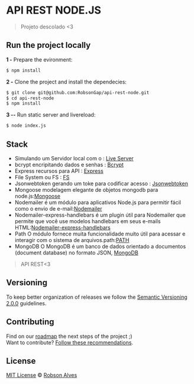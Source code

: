 # API REST NODE.JS

> Projeto descolado <3

## Run the project locally

**1 -** Prepare the evironment:
 
 ```sh
 $ npm install 
```

**2 -** Clone the project and install the dependecies:

```sh
$ git clone git@github.com:RobsonGap/api-rest-node.git
$ cd api-rest-node
$ npm install
```
**3 --** Run static server and livereload:

```sh
$ node index.js
```

## Stack

- Simulando um Servidor local com o : [Live Server](http://tapiov.net/live-server/)
- bcrypt encripitando dados e senhas : [Bcrypt](https://github.com/kelektiv/node.bcrypt.js/)
- Express recursos para API : [Express](https://expressjs.com/pt-br/)
- File System ou FS : [FS](https://nodejs.org/api/fs.html#fs_file_system)
- Jsonwebtoken gerando um toke para codificar acesso : [Jsonwebtoken](https://jwt.io/)
- Mongoose modelagem elegante de objetos mongodb para node.js:[Mongoose](https://mongoosejs.com/)
- Nodemailer é um módulo para aplicativos Node.js para permitir fácil como o envio de e-mail:[Nodemailer](https://nodemailer.com/about/)
- Nodemailer-express-handlebars é um plugin útil para Nodemailer que permite que você use modelos handlebars em seus e-mails HTML:[Nodemailer-express-handlebars](https://nicholaspretorius.github.io/til0025/)
- Path O módulo fornece muita funcionalidade muito útil para acessar e interagir com o sistema de arquivos.path:[PATH](https://nodejs.dev/learn/the-nodejs-path-module)
- MongoDB O MongoDB é um banco de dados orientado a documentos (document database) no formato JSON, [MongoDB](https://docs.mongodb.com/manual/tutorial/)

    

> API REST<3

## Versioning

To keep better organization of releases we follow the [Semantic Versioning 2.0.0](http://semver.org/) guidelines.

## Contributing
Find on our [roadmap](https://github.com/csshortcut/csshortcut-app/issues/1) the next steps of the project ;)
<br>
Want to contribute? [Follow these recommendations](https://github.com/csshortcut/csshortcut-app/blob/master/CONTRIBUTING.md).



## License
[MIT License](https://github.com/csshortcurt/csshortcut-app/blob/master/LICENSE.md) © [Robson Alves](http://.com/)


